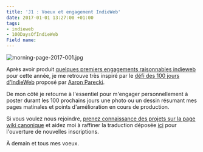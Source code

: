 ```yaml
---
title: 'J1 : Voeux et engagement IndieWeb'
date: 2017-01-01 13:27:00 +01:00
tags:
- indieweb
- 100DaysOfIndieWeb
Field name: 
---
```


![morning-page-2017-001.jpg](/uploads/morning-page-2017-001.jpg)
 
Après avoir produit [quelques premiers engagements raisonnables indieweb](https://indieweb.org/2017-01-01-commitments#Christophe_Ducamp) pour cette année, je me retrouve très inspiré par le [défi des 100 jours d'IndieWeb](https://aaronparecki.com/tag/100daysofindieweb) proposé par <span class="h-card">[Aaron Parecki](https://aaronparecki.com/tag/100daysofindieweb)</span>. 

De mon côté je retourne à l'essentiel pour m'engager personnellement à poster durant les 100 prochains jours une photo ou un dessin résumant mes pages matinales et points d'amélioration en cours de production. 

Si vous voulez nous rejoindre, [prenez connaissance des projets sur la page wiki canonique](https://indieweb.org/100DaysOfIndieWeb) et aidez moi à raffiner la traduction déposée [ici](https://indieweb.org/100DaysOfIndieWeb-fr) pour l'ouverture de nouvelles inscriptions.

À demain et tous mes voeux.